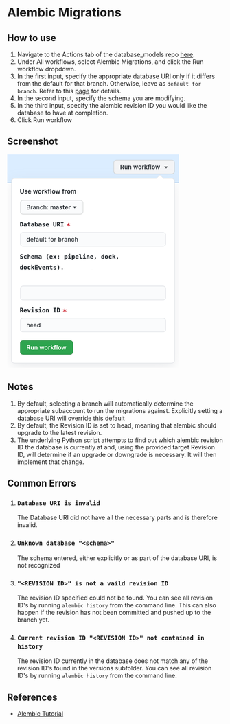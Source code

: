 # Alembic Migrations

## How to use
1. Navigate to the Actions tab of the database_models repo [here](https://github.com/strongarm-tech/database_models/actions).
2. Under All workflows, select Alembic Migrations, and click the Run workflow dropdown.
3. In the first input, specify the appropriate database URI only if it differs from the default for that branch.  Otherwise, leave as `default for branch`.  Refer to this [page](https://strongarm.atlassian.net/wiki/spaces/SPD/pages/1435369487/Segregated+Databases) for details.
4. In the second input, specify the schema you are modifying.
5. In the third input, specify the alembic revision ID you would like the database to have at completion.
6. Click Run workflow

## Screenshot
![Workflow Screenshot](workflow_screenshot.png)

## Notes
1. By default, selecting a branch will automatically determine the appropriate subaccount to run the migrations against.  Explicitly setting a database URI will override this default
2. By default, the Revision ID is set to head, meaning that alembic should upgrade to the latest revision.
3. The underlying Python script attempts to find out which alembic revision ID the database is currently at and, using the provided target Revision ID, will determine if an upgrade or downgrade is necessary.  It will then implement that change.

## Common Errors
1. ### `Database URI is invalid`

   The Database URI did not have all the necessary parts and is therefore invalid.

2. ### `Unknown database "<schema>"`

   The schema entered, either explicitly or as part of the database URI, is not recognized

3. ### `"<REVISION ID>" is not a vaild revision ID`

   The revision ID specified could not be found.  You can see all revision ID's by running `alembic history` from the command line.  This can also happen if the revision has not been committed and pushed up to the branch yet.

4. ### `Current revision ID "<REVISION ID>" not contained in history`

   The revision ID currently in the database does not match any of the revision ID's found in the versions subfolder.  You can see all revision ID's by running `alembic history` from the command line.

## References
* [Alembic Tutorial](https://alembic.sqlalchemy.org/en/latest/tutorial.html)
